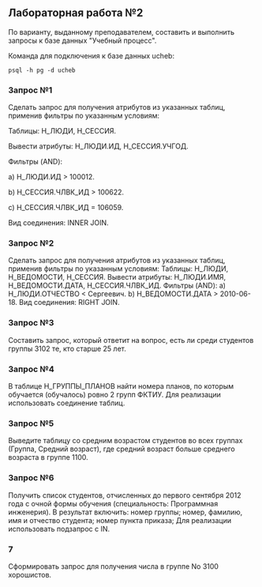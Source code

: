 ## Лабораторная работа №2

По варианту, выданному преподавателем, составить и выполнить запросы к базе данных "Учебный процесс".

Команда для подключения к базе данных ucheb:
```
psql -h pg -d ucheb
```

### Запрос №1
Сделать запрос для получения атрибутов из указанных таблиц, применив фильтры по указанным условиям:


Таблицы: Н_ЛЮДИ, Н_СЕССИЯ.


Вывести атрибуты: Н_ЛЮДИ.ИД, Н_СЕССИЯ.УЧГОД.


Фильтры (AND):


a) Н_ЛЮДИ.ИД > 100012.


b) Н_СЕССИЯ.ЧЛВК_ИД > 100622.


c) Н_СЕССИЯ.ЧЛВК_ИД = 106059.


Вид соединения: INNER JOIN.


### Запрос №2
Сделать запрос для получения атрибутов из указанных таблиц, применив фильтры по указанным условиям:
Таблицы: Н_ЛЮДИ, Н_ВЕДОМОСТИ, Н_СЕССИЯ.
Вывести атрибуты: Н_ЛЮДИ.ИМЯ, Н_ВЕДОМОСТИ.ДАТА, Н_СЕССИЯ.ЧЛВК_ИД.
Фильтры (AND):
a) Н_ЛЮДИ.ОТЧЕСТВО < Сергеевич.
b) Н_ВЕДОМОСТИ.ДАТА > 2010-06-18.
Вид соединения: RIGHT JOIN.


### Запрос №3
Составить запрос, который ответит на вопрос, есть ли среди студентов группы 3102 те, кто старше 25 лет.

### Запрос №4
В таблице Н_ГРУППЫ_ПЛАНОВ найти номера планов, по которым обучается (обучалось) ровно 2 групп ФКТИУ.
Для реализации использовать соединение таблиц.

### Запрос №5
Выведите таблицу со средним возрастом студентов во всех группах (Группа, Средний возраст), где средний возраст больше среднего возраста в группе 1100.

### Запрос №6
Получить список студентов, отчисленных до первого сентября 2012 года с очной формы обучения (специальность: Программная инженерия). В результат включить:
номер группы;
номер, фамилию, имя и отчество студента;
номер пункта приказа;
Для реализации использовать подзапрос с IN.

### 7
Сформировать запрос для получения числа в группе No 3100 хорошистов.
